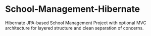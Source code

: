 # School-Management-Hibernate
Hibernate JPA-based School Management Project with optional MVC architecture for layered structure and clean separation of concerns.
